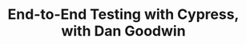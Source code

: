 ---
title: End-to-End Testing with Cypress, with Dan Goodwin
thumbnailTitle: End-to-End Testing with Cypress
hosts:
  - Adrianne Mallett
  - Dan Goodwin
---